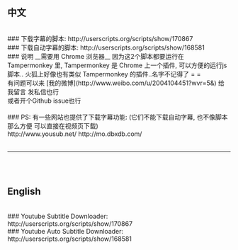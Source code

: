 ## 中文

<br>
### 下载字幕的脚本:
http://userscripts.org/scripts/show/170867  


<br>
### 下载自动字幕的脚本:
http://userscripts.org/scripts/show/168581


<br>
### 说明
__需要用 Chrome 浏览器__  
因为这2个脚本都要运行在 Tampermonkey 里,  
Tampermonkey 是 Chrome 上一个插件,  
可以方便的运行js脚本..  
火狐上好像也有类似 Tampermonkey 的插件..名字不记得了 = = 


<br>
有问题可以来 [我的微博](http://www.weibo.com/u/2004104451?wvr=5&) 给我留言  
发私信也行 <br>
或者开个Github issue也行 <br>




<br>
### PS: 有一些网站也提供了下载字幕功能:
(它们不能下载自动字幕, 也不像脚本那么方便 可以直接在视频页下载) <br>
http://www.yousub.net/  
http://mo.dbxdb.com/  






<br>
<br>

---

<br>
<br>









## English

<br>
### Youtube Subtitle Downloader:
http://userscripts.org/scripts/show/170867  


<br>
### Youtube Auto Subtitle Downloader:
http://userscripts.org/scripts/show/168581




<br>
<br>
<br>








